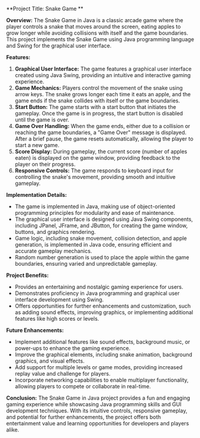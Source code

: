 
**Project Title: Snake Game **

**Overview:**
The Snake Game in Java is a classic arcade game where the player controls a snake that moves around the screen, eating apples to grow longer while avoiding collisions with itself and the game boundaries. This project implements the Snake Game using Java programming language and Swing for the graphical user interface.

**Features:**
1. **Graphical User Interface:** The game features a graphical user interface created using Java Swing, providing an intuitive and interactive gaming experience.
2. **Game Mechanics:** Players control the movement of the snake using arrow keys. The snake grows longer each time it eats an apple, and the game ends if the snake collides with itself or the game boundaries.
3. **Start Button:** The game starts with a start button that initiates the gameplay. Once the game is in progress, the start button is disabled until the game is over.
4. **Game Over Handling:** When the game ends, either due to a collision or reaching the game boundaries, a "Game Over" message is displayed. After a brief pause, the game resets automatically, allowing the player to start a new game.
5. **Score Display:** During gameplay, the current score (number of apples eaten) is displayed on the game window, providing feedback to the player on their progress.
6. **Responsive Controls:** The game responds to keyboard input for controlling the snake's movement, providing smooth and intuitive gameplay.

**Implementation Details:**
- The game is implemented in Java, making use of object-oriented programming principles for modularity and ease of maintenance.
- The graphical user interface is designed using Java Swing components, including JPanel, JFrame, and JButton, for creating the game window, buttons, and graphics rendering.
- Game logic, including snake movement, collision detection, and apple generation, is implemented in Java code, ensuring efficient and accurate gameplay mechanics.
- Random number generation is used to place the apple within the game boundaries, ensuring varied and unpredictable gameplay.

**Project Benefits:**
- Provides an entertaining and nostalgic gaming experience for users.
- Demonstrates proficiency in Java programming and graphical user interface development using Swing.
- Offers opportunities for further enhancements and customization, such as adding sound effects, improving graphics, or implementing additional features like high scores or levels.

**Future Enhancements:**
- Implement additional features like sound effects, background music, or power-ups to enhance the gaming experience.
- Improve the graphical elements, including snake animation, background graphics, and visual effects.
- Add support for multiple levels or game modes, providing increased replay value and challenge for players.
- Incorporate networking capabilities to enable multiplayer functionality, allowing players to compete or collaborate in real-time.

**Conclusion:**
The Snake Game in Java project provides a fun and engaging gaming experience while showcasing Java programming skills and GUI development techniques. With its intuitive controls, responsive gameplay, and potential for further enhancements, the project offers both entertainment value and learning opportunities for developers and players alike.
